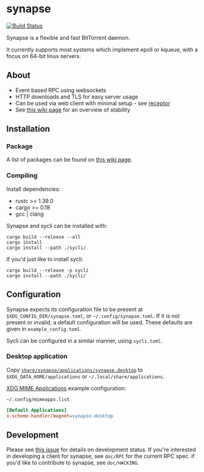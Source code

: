 # synapse
[![Build Status](https://travis-ci.org/Luminarys/synapse.svg?branch=master)](https://travis-ci.org/Luminarys/synapse)

Synapse is a flexible and fast BitTorrent daemon.

It currently supports most systems which implement epoll or kqueue, with a focus on 64-bit linux servers.

## About
* Event based RPC using websockets
* HTTP downloads and TLS for easy server usage
* Can be used via web client with minimal setup - see [receptor](https://web.synapse-bt.org)
* See [this wiki page](https://github.com/Luminarys/synapse/wiki/Feature-Stability) for an overview of stability

## Installation
### Package
A list of packages can be found on [this wiki page](https://github.com/Luminarys/synapse/wiki/Third-party-packages).

### Compiling
Install dependencies:

- rustc >= 1.39.0
- cargo >= 0.18
- gcc | clang

Synapse and sycli can be installed with:
```
cargo build --release --all
cargo install
cargo install --path ./sycli/
```

If you'd just like to install sycli:
```
cargo build --release -p sycli
cargo install --path ./sycli/
```

## Configuration
Synapse expects its configuration file to be present at `$XDG_CONFIG_DIR/synapse.toml`,
or `~/.config/synapse.toml`.
If it is not present or invalid, a default configuration will be used.
These defaults are given in `example_config.toml`.

Sycli can be configured in a similar manner, using `sycli.toml`.

### Desktop application

Copy [`share/synapse/applications/synapse.desktop`] to `$XDG_DATA_HOME/applications` or `~/.local/share/applications`.

[`share/synapse/applications/synapse.desktop`]: share/synapse/applications/synapse.desktop

[XDG MIME Applications] example configuration:

`~/.config/mimeapps.list`

``` ini
[Default Applications]
x-scheme-handler/magnet=synapse.desktop
```

[XDG MIME Applications]: https://wiki.archlinux.org/index.php/XDG_MIME_Applications

## Development
Please see [this issue](https://github.com/Luminarys/synapse/issues/1) for details on development status.
If you're interested in developing a client for synapse, see `doc/RPC` for the current RPC spec.
if you'd like to contribute to synapse, see `doc/HACKING`.
